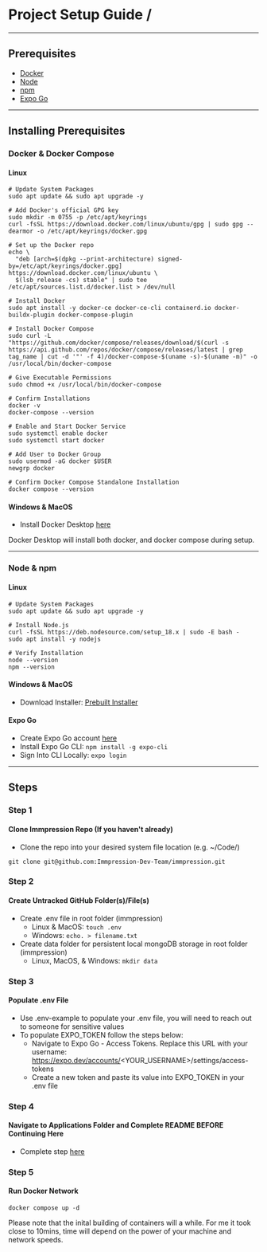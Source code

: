# Project Setup Guide /

---

## Prerequisites 

- [Docker](https://www.docker.com/)
- [Node](https://nodejs.org/en)
- [npm](https://www.npmjs.com/)
- [Expo Go](https://expo.dev/go)

---

## Installing Prerequisites

### Docker & Docker Compose

#### Linux

```
# Update System Packages
sudo apt update && sudo apt upgrade -y

# Add Docker's official GPG key
sudo mkdir -m 0755 -p /etc/apt/keyrings
curl -fsSL https://download.docker.com/linux/ubuntu/gpg | sudo gpg --dearmor -o /etc/apt/keyrings/docker.gpg

# Set up the Docker repo
echo \
  "deb [arch=$(dpkg --print-architecture) signed-by=/etc/apt/keyrings/docker.gpg] https://download.docker.com/linux/ubuntu \
  $(lsb_release -cs) stable" | sudo tee /etc/apt/sources.list.d/docker.list > /dev/null

# Install Docker
sudo apt install -y docker-ce docker-ce-cli containerd.io docker-buildx-plugin docker-compose-plugin

# Install Docker Compose
sudo curl -L "https://github.com/docker/compose/releases/download/$(curl -s https://api.github.com/repos/docker/compose/releases/latest | grep tag_name | cut -d '"' -f 4)/docker-compose-$(uname -s)-$(uname -m)" -o /usr/local/bin/docker-compose

# Give Executable Permissions
sudo chmod +x /usr/local/bin/docker-compose

# Confirm Installations
docker -v
docker-compose --version

# Enable and Start Docker Service
sudo systemctl enable docker
sudo systemctl start docker

# Add User to Docker Group
sudo usermod -aG docker $USER
newgrp docker

# Confirm Docker Compose Standalone Installation
docker compose --version
```

#### Windows & MacOS

- Install Docker Desktop [here](https://www.docker.com/products/docker-desktop/)

Docker Desktop will install both docker, and docker compose during setup.

---

### Node & npm

#### Linux

```
# Update System Packages
sudo apt update && sudo apt upgrade -y

# Install Node.js
curl -fsSL https://deb.nodesource.com/setup_18.x | sudo -E bash -
sudo apt install -y nodejs

# Verify Installation
node --version
npm --version
```

#### Windows & MacOS

- Download Installer: [Prebuilt Installer](https://nodejs.org/en/download/prebuilt-installer)

#### Expo Go

- Create Expo Go account [here](https://expo.dev/signup)
- Install Expo Go CLI: `npm install -g expo-cli`
- Sign Into CLI Locally: `expo login`

--- 

## Steps

### Step 1

#### Clone Immpression Repo (If you haven't already)

- Clone the repo into your desired system file location (e.g. ~/Code/)

```
git clone git@github.com:Immpression-Dev-Team/immpression.git
```

### Step 2

#### Create Untracked GitHub Folder(s)/File(s)

- Create .env file in root folder (immpression)
  - Linux & MacOS: `touch .env`
  - Windows: `echo. > filename.txt`
- Create data folder for persistent local mongoDB storage in root folder (immpression)
  - Linux, MacOS, & Windows: `mkdir data`

### Step 3

#### Populate .env File

- Use .env-example to populate your .env file, you will need to reach out to someone for sensitive values
- To populate EXPO_TOKEN follow the steps below:
  - Navigate to Expo Go - Access Tokens. Replace this URL with your username: https://expo.dev/accounts/<YOUR_USERNAME>/settings/access-tokens
  - Create a new token and paste its value into EXPO_TOKEN in your .env file

### Step 4

#### Navigate to Applications Folder and Complete README BEFORE Continuing Here

- Complete step [here](https://github.com/Immpression-Dev-Team/immpression/tree/main/applications)

### Step 5

#### Run Docker Network

`docker compose up -d`

Please note that the inital building of containers will a while. For me it took close to 10mins, time will depend on the power of your machine and network speeds.
